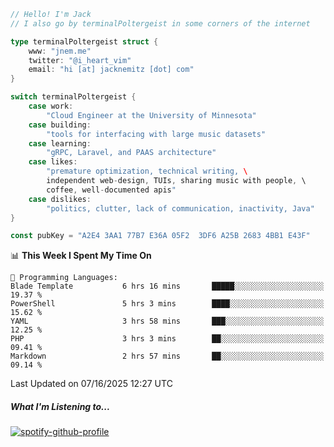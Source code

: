 ```go
// Hello! I'm Jack
// I also go by terminalPoltergeist in some corners of the internet

type terminalPoltergeist struct {
    www: "jnem.me"
    twitter: "@i_heart_vim"
    email: "hi [at] jacknemitz [dot] com"
}

switch terminalPoltergeist {
    case work:
        "Cloud Engineer at the University of Minnesota"
    case building:
        "tools for interfacing with large music datasets"
    case learning:
        "gRPC, Laravel, and PAAS architecture"
    case likes:
        "premature optimization, technical writing, \
        independent web-design, TUIs, sharing music with people, \
        coffee, well-documented apis"
    case dislikes:
        "politics, clutter, lack of communication, inactivity, Java"
}

const pubKey = "A2E4 3AA1 77B7 E36A 05F2  3DF6 A25B 2683 4BB1 E43F"
```

<!--START_SECTION:waka-->
📊 **This Week I Spent My Time On** 

```text
💬 Programming Languages: 
Blade Template           6 hrs 16 mins       █████░░░░░░░░░░░░░░░░░░░░   19.37 % 
PowerShell               5 hrs 3 mins        ████░░░░░░░░░░░░░░░░░░░░░   15.62 % 
YAML                     3 hrs 58 mins       ███░░░░░░░░░░░░░░░░░░░░░░   12.25 % 
PHP                      3 hrs 3 mins        ██░░░░░░░░░░░░░░░░░░░░░░░   09.41 % 
Markdown                 2 hrs 57 mins       ██░░░░░░░░░░░░░░░░░░░░░░░   09.14 % 
```


 Last Updated on 07/16/2025 12:27 UTC
<!--END_SECTION:waka-->

##### What I'm Listening to...

[![spotify-github-profile](https://jnem.me/listening-item?maxAge=2592000)](https://jnem.me/listening)
